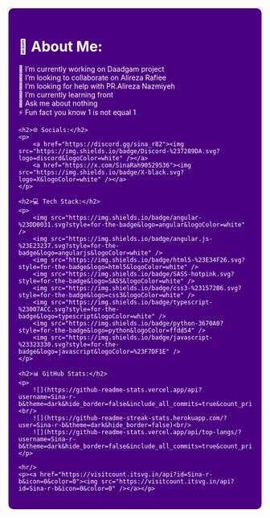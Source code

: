 <div style="background-color: #4B0082; color: white; padding: 20px; border-radius: 10px;">  
    <h1>💫 About Me:</h1>  
    <p>🔭 I’m currently working on Daadgam project<br>👯 I’m looking to collaborate on Alireza Rafiee<br>🤝 I’m looking for help with PR.Alireza Nazmiyeh <br>🌱 I’m currently learning front<br>💬 Ask me about nothing<br>⚡ Fun fact you know 1 is not equal 1</p>  

    <h2>🌐 Socials:</h2>  
    <p>  
        <a href="https://discord.gg/sina_r82"><img src="https://img.shields.io/badge/Discord-%237289DA.svg?logo=discord&logoColor=white" /></a>  
        <a href="https://x.com/SinaRah90529536"><img src="https://img.shields.io/badge/X-black.svg?logo=X&logoColor=white" /></a>  
    </p>  

    <h2>💻 Tech Stack:</h2>  
    <p>  
        <img src="https://img.shields.io/badge/angular-%23DD0031.svg?style=for-the-badge&logo=angular&logoColor=white" />  
        <img src="https://img.shields.io/badge/angular.js-%23E23237.svg?style=for-the-badge&logo=angularjs&logoColor=white" />  
        <img src="https://img.shields.io/badge/html5-%23E34F26.svg?style=for-the-badge&logo=html5&logoColor=white" />  
        <img src="https://img.shields.io/badge/SASS-hotpink.svg?style=for-the-badge&logo=SASS&logoColor=white" />  
        <img src="https://img.shields.io/badge/css3-%231572B6.svg?style=for-the-badge&logo=css3&logoColor=white" />  
        <img src="https://img.shields.io/badge/typescript-%23007ACC.svg?style=for-the-badge&logo=typescript&logoColor=white" />  
        <img src="https://img.shields.io/badge/python-3670A0?style=for-the-badge&logo=python&logoColor=ffdd54" />  
        <img src="https://img.shields.io/badge/javascript-%23323330.svg?style=for-the-badge&logo=javascript&logoColor=%23F7DF1E" />  
    </p>  

    <h2>📊 GitHub Stats:</h2>  
    <p>  
        ![](https://github-readme-stats.vercel.app/api?username=Sina-r-b&theme=dark&hide_border=false&include_all_commits=true&count_private=true)<br/>  
        ![](https://github-readme-streak-stats.herokuapp.com/?user=Sina-r-b&theme=dark&hide_border=false)<br/>  
        ![](https://github-readme-stats.vercel.app/api/top-langs/?username=Sina-r-b&theme=dark&hide_border=false&include_all_commits=true&count_private=true&layout=compact)  
    </p>  

    <hr/>  
    <p><a href="https://visitcount.itsvg.in/api?id=Sina-r-b&icon=0&color=0"><img src="https://visitcount.itsvg.in/api?id=Sina-r-b&icon=0&color=0" /></a></p>  
</div>  

<!-- Proudly created with GPRM ( https://gprm.itsvg.in ) -->
